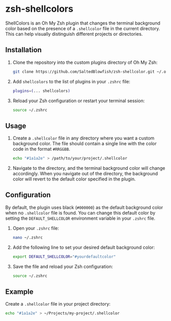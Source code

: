 # zsh-shellcolors

ShellColors is an Oh My Zsh plugin that changes the terminal background color based on the presence of a `.shellcolor` file in the current directory. This can help visually distinguish different projects or directories.

## Installation

1. Clone the repository into the custom plugins directory of Oh My Zsh:

    ```sh
    git clone https://github.com/SaltedBlowfish/zsh-shellcolor.git ~/.oh-my-zsh/custom/plugins/shellcolors
    ```

2. Add `shellcolors` to the list of plugins in your `.zshrc` file:

    ```sh
    plugins=(... shellcolors)
    ```

3. Reload your Zsh configuration or restart your terminal session:

    ```sh
    source ~/.zshrc
    ```

## Usage

1. Create a `.shellcolor` file in any directory where you want a custom background color. The file should contain a single line with the color code in the format `#RRGGBB`.

    ```sh
    echo "#1a1a2e" > /path/to/your/project/.shellcolor
    ```

2. Navigate to the directory, and the terminal background color will change accordingly. When you navigate out of the directory, the background color will revert to the default color specified in the plugin.

## Configuration

By default, the plugin uses black (`#000000`) as the default background color when no `.shellcolor` file is found. You can change this default color by setting the `DEFAULT_SHELLCOLOR` environment variable in your `.zshrc` file.

1. Open your `.zshrc` file:

    ```sh
    nano ~/.zshrc
    ```

2. Add the following line to set your desired default background color:

    ```sh
    export DEFAULT_SHELLCOLOR="#yourdefaultcolor"
    ```

3. Save the file and reload your Zsh configuration:

    ```sh
    source ~/.zshrc
    ```

## Example

Create a `.shellcolor` file in your project directory:

```sh
echo "#1a1a2e" > ~/Projects/my-project/.shellcolor
